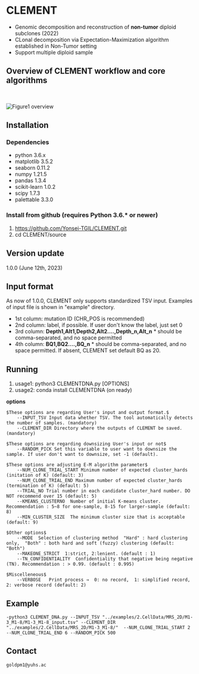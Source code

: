 # CLEMENT
- Genomic decomposition and reconstruction of **non-tumor** diploid subclones (2022)
- CLonal decomposition via Expectation-Maximization algorithm established in Non-Tumor setting
- Support multiple diploid sample

## Overview of CLEMENT workflow and core algorithms
<br/>

![Figure1 overview](https://user-images.githubusercontent.com/56012432/195979886-cd29df09-8291-4150-9001-db7dde5e7567.png)
<br/>

## Installation
### Dependencies
- python 3.6.x
- matplotlib 3.5.2
- seaborn 0.11.2
- numpy 1.21.5
- pandas 1.3.4
- scikit-learn 1.0.2
- scipy 1.7.3
- palettable 3.3.0

### Install from github (requires Python 3.6.* or newer)
1. https://github.com/Yonsei-TGIL/CLEMENT.git
2. cd CLEMENT/source

## Version update
1.0.0 (June 12th, 2023)

## Input format
As now of 1.0.0, CLEMENT only supports standardized TSV input. Examples of input file is shown in "example" directory.
- 1st column:	mutation ID (CHR_POS is recommended)
- 2nd column: label, if possible. If user don't know the label, just set 0
- 3rd column: **Depth1,Alt1,Depth2,Alt2....,Depth_n,Alt_n**    * should be comma-separated, and no space permitted
- 4th column: **BQ1,BQ2....,BQ_n**    * should be comma-separated, and no space permitted. If absent, CLEMENT set default BQ as 20.

## Running
1. usage1: python3 CLEMENTDNA.py [OPTIONS]
2. usage2: conda install CLEMENTDNA (on ready)

**options**

	$These options are regarding User's input and output format.$
		--INPUT_TSV	Input data whether TSV. The tool automatically detects the number of samples. (mandatory)
		--CLEMENT_DIR Directory where the outputs of CLEMENT be saved. (mandatory)

	$These options are regarding downsizing User's input or not$
		--RANDOM_PICK Set this variable to user want to downsize the sample. If user don't want to downsize, set -1 (default).
	
	$These options are adjusting E-M algorithm parameter$
		--NUM_CLONE_TRIAL_START Minimum number of expected cluster_hards (initation of K) (default: 3)
		--NUM_CLONE_TRIAL_END Maximum number of expected cluster_hards (termination of K) (default: 5)
		--TRIAL_NO Trial number in each candidate cluster_hard number. DO NOT recommend over 15 (default: 5)
		--KMEANS_CLUSTERNO	Number of initial K-means cluster. Recommendation : 5~8 for one-sample, 8-15 for larger-sample (default: 8)
		--MIN_CLUSTER_SIZE	The minimum cluster size that is acceptable (default: 9)

	$Other options$
		--MODE	Selection of clustering method  "Hard" : hard clustering only,  "Both" : both hard and soft (fuzzy) clustering (default: "Both")
		--MAKEONE_STRICT  1:strict, 2:lenient. (default : 1)
		--TN_CONFIDENTIALITY  Confidentiality that negative being negative (TN). Recommendation : > 0.99. (default : 0.995)

	$Miscelleneous$
		--VERBOSE	Print process →  0: no record,  1: simplified record,  2: verbose record (default: 2)


## Example
	-python3 CLEMENT_DNA.py --INPUT_TSV "../examples/2.CellData/MRS_2D/M1-3_M1-8/M1-3_M1-8_input.tsv" --CLEMENT_DIR "../examples/2.CellData/MRS_2D/M1-3_M1-8/"  --NUM_CLONE_TRIAL_START 2 --NUM_CLONE_TRIAL_END 6 --RANDOM_PICK 500

## Contact
	goldpm1@yuhs.ac
